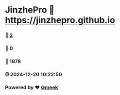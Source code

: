 # JinzhePro :link: https://jinzhepro.github.io 
### :page_facing_up: [2](https://jinzhepro.github.io/tag.html) 
### :speech_balloon: 0 
### :hibiscus: 1978 
### :alarm_clock: 2024-12-20 10:22:50 
### Powered by :heart: [Gmeek](https://github.com/Meekdai/Gmeek)
